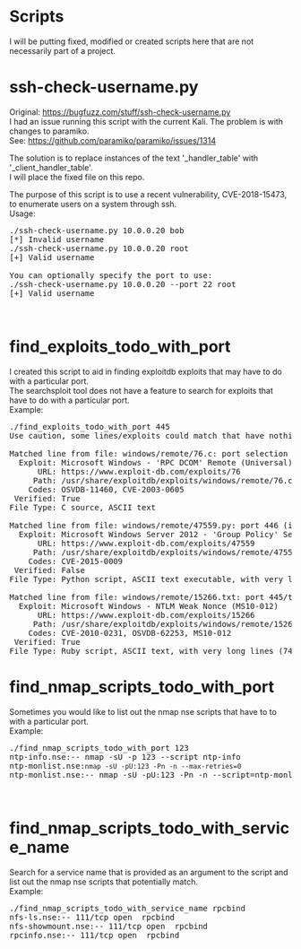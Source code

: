 # Scripts
I will be putting fixed, modified or created scripts here that are not necessarily part of a project.

# ssh-check-username.py
Original: https://bugfuzz.com/stuff/ssh-check-username.py<br />
I had an issue running this script with the current Kali. The problem is with changes to paramiko. <br />
See: https://github.com/paramiko/paramiko/issues/1314

The solution is to replace instances of the text '_handler_table' with '_client_handler_table'.<br />
I will place the fixed file on this repo.<br />

The purpose of this script is to use a recent vulnerability, CVE-2018-15473, to enumerate users on a system through ssh.<br />
Usage:<br />
<pre>
./ssh-check-username.py 10.0.0.20 bob
[*] Invalid username
./ssh-check-username.py 10.0.0.20 root
[+] Valid username

You can optionally specify the port to use:
./ssh-check-username.py 10.0.0.20 --port 22 root
[+] Valid username
</pre>
<br />

# find_exploits_todo_with_port
I created this script to aid in finding exploitdb exploits that may have to do with a particular port.<br />
The searchsploit tool does not have a feature to search for exploits that have to do with a particular port.
<br />
Example:<br />
<pre>
./find_exploits_todo_with_port 445
Use caution, some lines/exploits could match that have nothing to do with the port 445

Matched line from file: windows/remote/76.c: port selection as exploit works on ports other than 135(139,445,
  Exploit: Microsoft Windows - 'RPC DCOM' Remote (Universal)
      URL: https://www.exploit-db.com/exploits/76
     Path: /usr/share/exploitdb/exploits/windows/remote/76.c
    Codes: OSVDB-11460, CVE-2003-0605
 Verified: True
File Type: C source, ASCII text

Matched line from file: windows/remote/47559.py: port 446 (iptables redirected), modify traffic, then forward to destination 445.
  Exploit: Microsoft Windows Server 2012 - 'Group Policy' Security Feature Bypass (MS15-014)
      URL: https://www.exploit-db.com/exploits/47559
     Path: /usr/share/exploitdb/exploits/windows/remote/47559.py
    Codes: CVE-2015-0009
 Verified: False
File Type: Python script, ASCII text executable, with very long lines (658)

Matched line from file: windows/remote/15266.txt: port 445/tcp open and the attacker to be able to access that port. The victim also needs to be able to access port 445/
  Exploit: Microsoft Windows - NTLM Weak Nonce (MS10-012)
      URL: https://www.exploit-db.com/exploits/15266
     Path: /usr/share/exploitdb/exploits/windows/remote/15266.txt
    Codes: CVE-2010-0231, OSVDB-62253, MS10-012
 Verified: True
File Type: Ruby script, ASCII text, with very long lines (746)
</pre>
# find_nmap_scripts_todo_with_port
Sometimes you would like to list out the nmap nse scripts that have to to with a particular port.
<br />
Example:<br />
<pre>
./find_nmap_scripts_todo_with_port 123
ntp-info.nse:-- nmap -sU -p 123 --script ntp-info <target>
ntp-monlist.nse:<code>nmap -sU -pU:123 -Pn -n --max-retries=0 <target></code>
ntp-monlist.nse:-- nmap -sU -pU:123 -Pn -n --script=ntp-monlist <target>
</pre>
<br />

# find_nmap_scripts_todo_with_service_name
Search for a service name that is provided as an argument to the script and list out the nmap nse scripts
that potentially match.
<br />
Example:<br />
<pre>
./find_nmap_scripts_todo_with_service_name rpcbind
nfs-ls.nse:-- 111/tcp open  rpcbind
nfs-showmount.nse:-- 111/tcp open  rpcbind
rpcinfo.nse:-- 111/tcp open  rpcbind
</pre>
<br />
